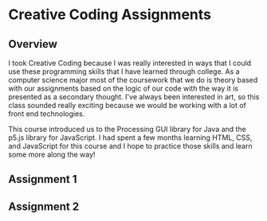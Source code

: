 # Creative Coding Assignments
## Overview
I took Creative Coding because I was really interested in ways that I could use these programming skills that I have learned through college. As a computer science major most of the coursework that we do is theory based with our assignments based on the logic of our code with the way it is presented as a secondary thought. I've always been interested in art, so this class sounded really exciting because we would be working with a lot of front end technologies.

This course introduced us to the Processing GUI library for Java and the p5.js library for JavaScript. I had spent a few months learning HTML, CSS, and JavaScript for this course and I hope to practice those skills and learn some more along the way!

## Assignment 1

## Assignment 2